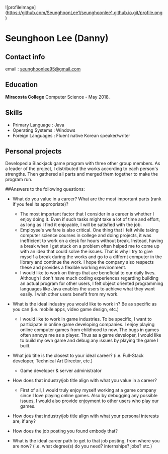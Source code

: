 ![profileImage] (https://github.com/SeunghoonLee1/seunghoonlee1.github.io.git/profile.png)

# Seunghoon Lee (Danny)

## Contact info
email : seunghoonlee95@gmail.com

## Education
**Miracosta College** Computer Science - May 2018. 

## Skills
* Primary Language : Java
* Operating Systems : Windows
* Foreign Languages : Fluent native Korean speaker/writer

## Personal projects
Developed a Blackjack game program with three other group members. As a leader of the project, I distributed the works according to each person's strengths. Then gathered all parts and merged them together to make the program run. 


##Answers to the following questions:

* What do you value in a career? What are the most important parts (rank if you feel its appropriate)?
  - The most important factor that I consider in a career is whether I enjoy doing it. Even if such tasks might take a lot of time and effort, as long as I find it enjoyable, I will be satisfied with the job.
  - Employee's welfare is also critical. One thing that I felt while taking computer science courses in college and doing projects, it was inefficient to work on a desk for hours without break. Instead, having a break when I get stuck on a problem often helped me to come up with an idea that could solve the issues. That is why I try to give myself a break during the works and go to a differnt computer in the library and continue the work. I hope the company also respects these and provides a flexible working environment.
  - I would like to work on things that are beneficial to our daily lives. Although I don't have much coding experiences regarding building an actual program for other users, I felt object oriented programming languages like Java enables the users to achieve what they want easily. I wish other users benefit from my work.
  
* What is the ideal industry you would like to work in? Be as specific as you can (i.e. mobile apps, video game design, etc.)
  - I would like to work in game industries. To be specific, I want to participate in online game developing companies. I enjoy playing online computer games from childhood to now. The bugs in games often annoys me as a player. Thus as a game developer, I would like to build my own game and debug any issues by playing the game I built.
  
* What job title is the closest to your ideal career? (i.e. Full-Stack developer, Technical Art Director, etc.)
  - Game developer & server administrator

* How does that industry/job title align with what you value in a career?
  - First of all, I would truly enjoy myself working at a game company since I love playing online games. Also by debugging any possible issues, I would also provide enjoyment to other users who play our games.

* How does that industry/job title align with what your personal interests are, if any?

* How does the job posting you found embody that?

* What is the ideal career path to get to that job posting, from where you are now? (i.e. what degree(s) do you need? internships? jobs? etc.)




